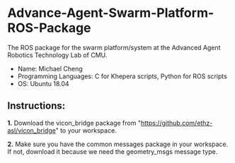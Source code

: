 # Advance-Agent-Swarm-Platform-ROS-Package
The ROS package for the swarm platform/system at the Advanced Agent Robotics Technology Lab of CMU.

- Name: Michael Cheng
- Programming Languages: C for Khepera scripts, Python for ROS scripts
- OS: Ubuntu 18.04

## Instructions:
**1.** Download the vicon_bridge package from "https://github.com/ethz-asl/vicon_bridge" to your workspace.

**2.** Make sure you have the common messages package in your workspace. If not, download it because we need the geometry_msgs message type.
